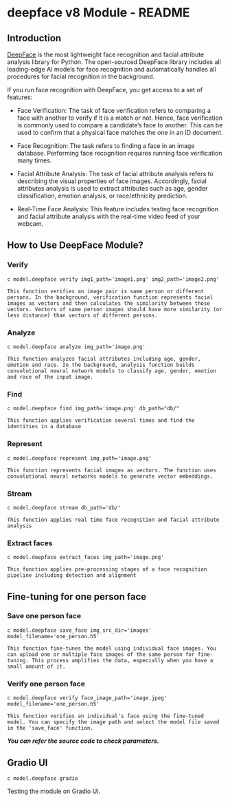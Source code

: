 # deepface v8 Module - README

## Introduction

[DeepFace](https://viso.ai/computer-vision/deepface/) is the most lightweight face recognition and facial attribute analysis library for Python. The open-sourced DeepFace library includes all leading-edge AI models for face recognition and automatically handles all procedures for facial recognition in the background.

If you run face recognition with DeepFace, you get access to a set of features: 
- Face Verification: The task of face verification refers to comparing a face with another to verify if it is a match or not. Hence, face verification is commonly used to compare a candidate’s face to another. This can be used to confirm that a physical face matches the one in an ID document. 

- Face Recognition: The task refers to finding a face in an image database. Performing face recognition requires running face verification many times. 

- Facial Attribute Analysis: The task of facial attribute analysis refers to describing the visual properties of face images. Accordingly, facial attributes analysis is used to extract attributes such as age, gender classification, emotion analysis, or race/ethnicity prediction. 

- Real-Time Face Analysis: This feature includes testing face recognition and facial attribute analysis with the real-time video feed of your webcam.


## How to Use DeepFace Module?

### Verify

`c model.deepface verify img1_path='image1.png' img2_path='image2.png'`

    This function verifies an image pair is same person or different persons. In the background, verification function represents facial images as vectors and then calculates the similarity between those vectors. Vectors of same person images should have more similarity (or less distance) than vectors of different persons.

### Analyze

`c model.deepface analyze img_path='image.png'`

    This function analyzes facial attributes including age, gender, emotion and race. In the background, analysis function builds convolutional neural network models to classify age, gender, emotion and race of the input image.
    
### Find

`c model.deepface find img_path='image.png' db_path="db/"`

    This function applies verification several times and find the identities in a database

### Represent

`c model.deepface represent img_path='image.png'`

    This function represents facial images as vectors. The function uses convolutional neural networks models to generate vector embeddings.

### Stream

`c model.deepface stream db_path='db/'`

    This function applies real time face recognition and facial attribute analysis

### Extract faces

`c model.deepface extract_faces img_path='image.png'`

    This function applies pre-processing stages of a face recognition pipeline including detection and alignment

## Fine-tuning for one person face

### Save one person face

`c model.deepface save_face img_src_dir='images' model_filename='one_person.h5'`

    This function fine-tunes the model using individual face images. You can upload one or multiple face images of the same person for fine-tuning. This process amplifies the data, especially when you have a small amount of it.

### Verify one person face

`c model.deepface verify face_image_path='image.jpeg' model_filename='one_person.h5'`

    This function verifies an individual's face using the fine-tuned model. You can specify the image path and select the model file saved in the 'save_face' function.

***You can refer the source code to check parameters.***

## Gradio UI

`c model.deepface gradio`

Testing the module on Gradio UI.